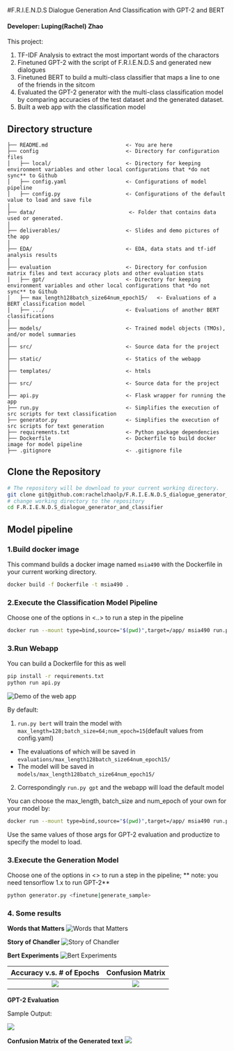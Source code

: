 #F.R.I.E.N.D.S Dialogue Generation And Classification with GPT-2 and BERT

<!-- toc -->
#### Developer: Luping(Rachel) Zhao
This project:
 1. TF-IDF Analysis to extract the most important words of the charactors
 2. Finetuned GPT-2 with the script of F.R.I.E.N.D.S and generated new dialogues
 3. Finetuned BERT to build a multi-class classifier that maps a line to one of the friends in the sitcom
 4. Evaluated the GPT-2 generator with the multi-class classification model by comparing accuracies of the test dataset and the generated dataset.
 5. Built a web app with the classification model

<!-- toc -->

<!-- tocstop -->
## Directory structure 

```
├── README.md                         <- You are here
├── config                            <- Directory for configuration files 
│   ├── local/                        <- Directory for keeping environment variables and other local configurations that *do not sync** to Github 
│   ├── config.yaml                   <- Configurations of model pipeline
│   ├── config.py                     <- Configurations of the default value to load and save file
│
├── data/                              <- Folder that contains data used or generated.
│
├── deliverables/                     <- Slides and demo pictures of the app
│
├── EDA/                              <- EDA, data stats and tf-idf analysis results
│
├── evaluation                        <- Directory for confusion matrix files and text accuracy plots and other evaluation stats
│   ├── gpt/                          <- Directory for keeping environment variables and other local configurations that *do not sync** to Github
│   ├── max_length128batch_size64num_epoch15/   <- Evaluations of a BERT classification model
│   ├── .../                          <- Evaluations of another BERT classifications
│
├── models/                           <- Trained model objects (TMOs), and/or model summaries
│
├── src/                              <- Source data for the project 
│
├── static/                           <- Statics of the webapp
│
├── templates/                        <- htmls
│
├── src/                              <- Source data for the project 
│
├── api.py                            <- Flask wrapper for running the app 
├── run.py                            <- Simplifies the execution of src scripts for text classification 
├── generator.py                      <- Simplifies the execution of src scripts for text generation
├── requirements.txt                  <- Python package dependencies 
├── Dockerfile                        <- Dockerfile to build docker image for model pipeline
├── .gitignore                        <- .gitignore file
```

## Clone the Repository

```bash
# The repository will be download to your current working directory. 
git clone git@github.com:rachelzhaolp/F.R.I.E.N.D.S_dialogue_generator_and_classifier.git
# change working directory to the repository
cd F.R.I.E.N.D.S_dialogue_generator_and_classifier
```

## Model pipeline 

### 1.Build docker image
This command builds a docker image named `msia490` with the Dockerfile in your current working directory.
 ```bash
docker build -f Dockerfile -t msia490 .
 ```

### 2.Execute the Classification Model Pipeline 
Choose one of the options in <..> to run a step in the pipeline
```bash
docker run --mount type=bind,source="$(pwd)",target=/app/ msia490 run.py <clean_data|eda|augment|bert|gpt>
```
### 3.Run Webapp
You can build a Dockerfile for this as well
```bash
pip install -r requirements.txt 
python run api.py
```
![Demo of the web app](deliverables/demo.gif)

By default:
 1. `run.py bert` will train the model with `max_length=128;batch_size=64;num_epoch=15`(default values from config.yaml)
  * The evaluations of which will be saved in `evaluations/max_length128batch_size64num_epoch15/`
  * The model will be saved in `models/max_length128batch_size64num_epoch15/`
 2. Correspondingly `run.py gpt` and the webapp will load the default model

You can choose the max_length, batch_size and num_epoch of your own for your model by:
```bash
docker run --mount type=bind,source="$(pwd)",target=/app/ msia490 run.py bert --max_length=<some int> --batch_size=<some int> --num_epoch=<some int>
```
Use the same values of those args for GPT-2 evaluation and productize to specify the model to load.

### 3.Execute the Generation Model 
Choose one of the options in <> to run a  step in the pipeline; 
** note: you need tensorflow 1.x to run GPT-2** 
```bash
python generator.py <finetune|generate_sample>
```
<!-- tocstop -->

### 4. Some results
**Words that Matters**
![Words that Matters](deliverables/reports/words_that_matters.png)

**Story of Chandler**
![Story of Chandler](deliverables/reports/chan.png)

**Bert Experiments**
![Bert Experiments](deliverables/reports/Bert.png)

Accuracy v.s. # of Epochs           |  Confusion Matrix
:-------------------------:|:-------------------------:
![](deliverables/reports/accuracy.png)  |  ![](deliverables/reports/cf_test.png)

**GPT-2 Evaluation**

Sample Output:

![](deliverables/reports/sample.png)

**Confusion Matrix of the Generated text**
![](deliverables/reports/cm_generated.png)












